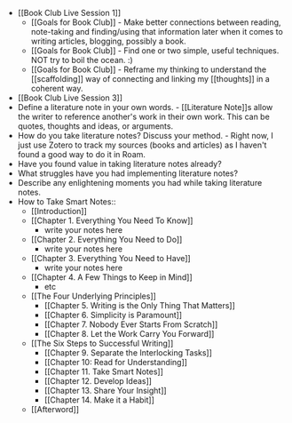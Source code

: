 - [[Book Club Live Session 1]]
    - [[Goals for Book Club]] - Make better connections between reading, note-taking and finding/using that information later when it comes to writing articles, blogging, possibly a book. 
    - [[Goals for Book Club]] - Find one or two simple, useful techniques. NOT try to boil the ocean. :) 
    - [[Goals for Book Club]] - Reframe my thinking to understand the [[scaffolding]] way of connecting and linking my [[thoughts]] in a coherent way. 
- [[Book Club Live Session 3]]
- Define a literature note in your own words. - [[Literature Note]]s allow the writer to reference another's work in their own work. This can be quotes, thoughts and ideas, or arguments. 
- How do you take literature notes? Discuss your method. - Right now, I just use Zotero to track my sources (books and articles) as I haven't found a good way to do it in Roam. 
- Have you found value in taking literature notes already?
- What struggles have you had implementing literature notes?
- Describe any enlightening moments you had while taking literature notes.
- How to Take Smart Notes::
    - [[Introduction]]
    - [[Chapter 1. Everything You Need To Know]]
        - write your notes here 
    - [[Chapter 2. Everything You Need to Do]]
        - write your notes here 
    - [[Chapter 3. Everything You Need to Have]]
        - write your notes here 
    - [[Chapter 4. A Few Things to Keep in Mind]]
        - etc 
    - [[The Four Underlying Principles]]
        - [[Chapter 5. Writing is the Only Thing That Matters]]
        - [[Chapter 6. Simplicity is Paramount]]
        - [[Chapter 7. Nobody Ever Starts From Scratch]]
        - [[Chapter 8. Let the Work Carry You Forward]]
    - [[The Six Steps to Successful Writing]]
        - [[Chapter 9. Separate the Interlocking Tasks]]
        - [[Chapter 10: Read for Understanding]]
        - [[Chapter 11. Take Smart Notes]]
        - [[Chapter 12. Develop Ideas]]  
        - [[Chapter 13. Share Your Insight]]
        - [[Chapter 14. Make it a Habit]]
    - [[Afterword]]
